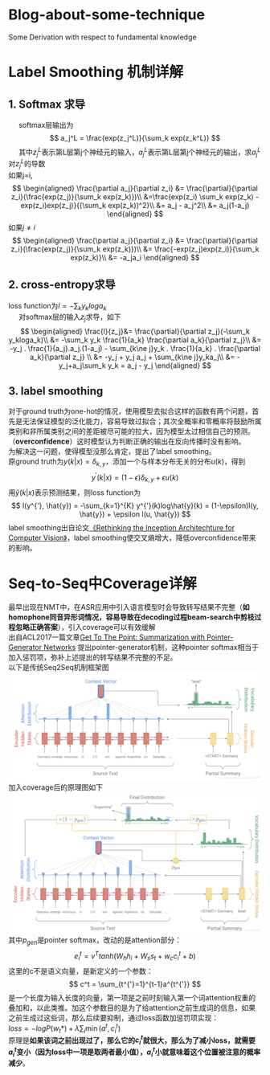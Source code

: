 # Blog-about-some-technique
Some Derivation with respect to fundamental knowledge
# Label Smoothing 机制详解
## 1. Softmax 求导
$\quad$ softmax层输出为  
$$
a_j^L = \frac{exp(z_j^L)}{\sum_k exp(z_k^L)}
$$
$\quad$ 其中$z_j^L$表示第L层第j个神经元的输入，$a_j^L$表示第L层第j个神经元的输出，求$a_j^L$对$z_j^L$的导数  
如果j=i,  
$$
\begin{aligned}
    \frac{\partial a_j}{\partial z_i} &= \frac{\partial}{\partial z_i}(\frac{exp(z_j)}{\sum_k exp(z_k)})\\
&=\frac{exp(z_i) \sum_k exp(z_k) - exp(z_i)exp(z_j)}{(\sum_k exp(z_k))^2}\\
 &= a_j - a_j^2\\
 &= a_j(1-a_j)
\end{aligned}
$$
如果$j\ne i$  
$$
\begin{aligned}
    \frac{\partial a_j}{\partial z_i} &= \frac{\partial}{\partial z_i}(\frac{exp(z_j)}{\sum_k exp(z_k)})\\
    &= \frac{-exp(z_j)exp(z_i)}{\sum_k exp(z_k)}\\
    &= -a_ja_i
\end{aligned}
$$

## 2. cross-entropy求导
loss function为$l = -\sum_k y_kloga_k$  
$\quad$ 对softmax层的输入$z_j$求导，如下  
$$
\begin{aligned}
    \frac{l}{z_j}&= \frac{\partial}{\partial z_j}(-\sum_k y_kloga_k)\\
    &= -\sum_k y_k \frac{1}{a_k} \frac{\partial a_k}{\partial z_j}\\
    &= -y_j . \frac{1}{a_j}.a_j.(1-a_j) - \sum_{k\ne j}y_k . \frac{1}{a_k} . \frac{\partial a_k}{\partial z_j} \\
    &= -y_j + y_j a_j + \sum_{k\ne j}y_ka_j\\
    &= -y_j+a_j\sum_k y_k = a_j - y_j
\end{aligned}
$$

## 3. label smoothing
对于ground truth为one-hot的情况，使用模型去拟合这样的函数有两个问题，首先是无法保证模型的泛化能力，容易导致过拟合；其次全概率和零概率将鼓励所属类别和非所属类别之间的差距被尽可能的拉大，因为模型太过相信自己的预测。（**overconfidence**）这时模型认为判断正确的输出在反向传播时没有影响。  
为解决这一问题，使得模型没那么肯定，提出了label smoothing。  
原ground truth为$y(k|x) = \delta_{k,y}$，添加一个与样本分布无关的分布$u(k)$，得到
$$
y^{'}(k|x) = (1-\epsilon)\delta_{k,y} + \epsilon u(k)
$$
用$\hat{y}(k|x)$表示预测结果，则loss function为
$$
l(y^{'}, \hat{y}) = -\sum_{k=1}^{K} y^{'}(k)log\hat{y}(k) = (1-\epsilon)l(y, \hat{y})  + \epsilon l(u, \hat{y})
$$
label smoothing出自论文[《Rethinking the Inception Architechture for Computer Vision》](https://arxiv.org/abs/1512.00567)，label smoothing使交叉熵增大，降低overconfidence带来的影响。  
  
    

# Seq-to-Seq中Coverage详解
最早出现在NMT中，在ASR应用中引入语言模型时会导致转写结果不完整（**如homophone同音异形词情况，容易导致在decoding过程beam-search中剪枝过程忽略正确答案**），引入coverage可以有效缓解  
出自ACL2017一篇文章[Get To The Point: Summarization with Pointer-Generator Networks](https://arxiv.org/pdf/1704.04368.pdf)
提出pointer-generator机制，这种pointer softmax相当于加入惩罚项，弥补上述提出的转写结果不完整的不足。  
以下是传统Seq2Seq机制框架图
![](Seq2Seq.png)
加入coverage后的原理图如下
![](Seq2Seq+coverage.png)
其中$p_{gen}$是pointer softmax，改动的是attention部分：  
$$
e_i^t = v^T tanh(W_hh_i+W_ss_t + w_cc_i^t + b)
$$
这里的c不是语义向量，是新定义的一个参数：
$$
c^t = \sum_{t^{'}=1}^{t-1}a^{t^{'}}
$$
是一个长度为输入长度的向量，第一项是之前时刻输入第一个词attention权重的叠加和，以此类推。加这个参数目的是为了给attention之前生成词的信息，如果之前生成过这些词，那么后续要抑制，通过loss函数加惩罚项实现：  
$loss = -logP(w_t*) + \lambda \sum_i \min(a^t,c_i^t)$  
原理是**如果该词之前出现过了，那么它的$c_i^t$就很大，那么为了减小loss，就需要$a_i^t$变小（因为loss中一项是取两者最小值），$a_i^t$小就意味着这个位置被注意的概率减少**。
